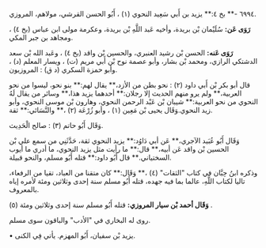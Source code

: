 ٦٩٩٤ -** بخ ٤:** يزيد بن أَبي سَعِيد النحوي (١) ، أَبُو الحسن القرشي، مولاهم، المروزي.

**رَوَى عَن:** سُلَيْمان بْن بريدة، وأخيه عَبد اللَّهِ بْن بريدة، وعكرمة مولى ابن عباس (بخ ٤) ، ومجاهد بن جبر المكي.

**رَوَى عَنه:** الحسن بْن رشيد العنبري، والحسين بْن واقد (بخ ٤) ، وعَبد الله بْن سعد الدشتكي الرازي، ومحمد بْن بشار، وأبو عصمة نوح بْن أَبي مريم (ت) ، ويسار المعلم (د) ، وأبو حمزة السكري (د ق) : المروزيون.

قال أبو بكر بْن أَبي داود (٢) : نحو بطن من الأزد،** يقال لهم:** بنو نحو، ليسوا من نحو العربية،** ولم يرو منهم الحديث إلا رجلان:** أحدهما يزيد هذا،** وسائر من يقال لَهُ النحوي من نحو العربية:** شيبان بْن عَبْد الرحمن النحوي، وهارون بْن موسى النحوي، وأبو زيد النحوي.وَقَال يحيى بْن مَعِين (١) ، وأبو زُرْعَة (٢) ،** والنَّسَائي:** ثقة.

وَقَال أَبُو حاتم (٣) : صالح الْحَدِيث.

وَقَال أَبُو عُبَيد الآجري،** عَن أبي دَاوُد:** يزيد النحوي ثقة، حَدَّثَنِي من سمع علي بْن الحسين بْن واقد عَن أبيه،** قال:** ما رأيت مثل يزيد النحوي، ما أدري ما أيوب السختياني.** قال أَبُو داود:** قتله أَبُو مسلم، والنحو قبيلة.

وذكره ابنُ حِبَّان في كتاب "الثقات" (٤) ،** وَقَال:** كان متقنا من العباد، تقيا من الرفعاء، تاليا لكتاب اللَّهِ، عالما بما فيه جهده، قتله أَبُو مسلم سنة إحدى وثلاثين ومئة لأمره إياه بالمعروف.

**وَقَال أحمد بْن سيار المروزي:** قتله أَبُو مسلم سنة إحدى وثلاثين ومئة (٥) .

روى له البخاري في "الأدب" والباقون سوى مسلم.

• يزيد بْن سفيان، أَبُو المهزم. يأتي فِي الكنى.